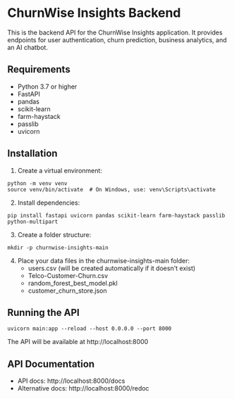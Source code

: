 
# ChurnWise Insights Backend

This is the backend API for the ChurnWise Insights application. It provides endpoints for user authentication, churn prediction, business analytics, and an AI chatbot.

## Requirements

- Python 3.7 or higher
- FastAPI
- pandas
- scikit-learn
- farm-haystack
- passlib
- uvicorn

## Installation

1. Create a virtual environment:
```
python -m venv venv
source venv/bin/activate  # On Windows, use: venv\Scripts\activate
```

2. Install dependencies:
```
pip install fastapi uvicorn pandas scikit-learn farm-haystack passlib python-multipart
```

3. Create a folder structure:
```
mkdir -p churnwise-insights-main
```

4. Place your data files in the churnwise-insights-main folder:
   - users.csv (will be created automatically if it doesn't exist)
   - Telco-Customer-Churn.csv
   - random_forest_best_model.pkl
   - customer_churn_store.json

## Running the API

```
uvicorn main:app --reload --host 0.0.0.0 --port 8000
```

The API will be available at http://localhost:8000

## API Documentation

- API docs: http://localhost:8000/docs
- Alternative docs: http://localhost:8000/redoc
